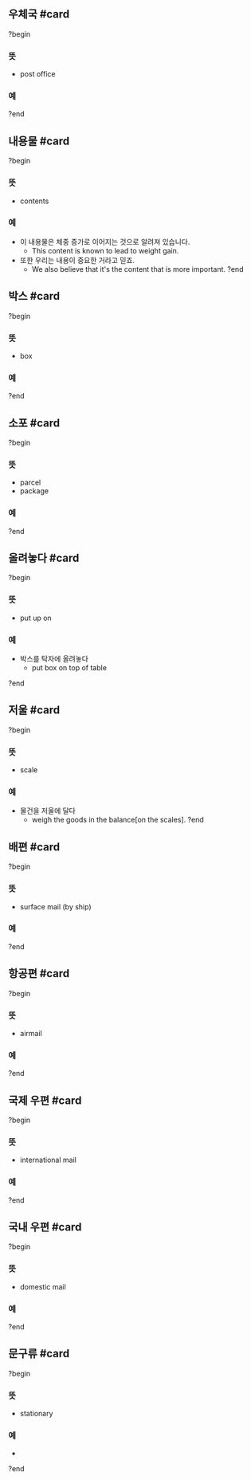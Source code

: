 ## 우체국 #card
?begin
### 뜻
- post office
### 예
?end


## 내용물 #card
?begin
### 뜻
- contents
### 예
- 이 내용물은 체중 증가로 이어지는 것으로 알려져 있습니다.
	- This content is known to lead to weight gain.
- 또한 우리는 내용이 중요한 거라고 믿죠.
	- We also believe that it's the content that is more important.
?end


## 박스 #card
?begin
### 뜻
- box
### 예
<!--SR:!2025-05-04,9,250-->
?end


## 소포 #card
?begin
### 뜻
- parcel
- package
### 예
?end



## 올려놓다 #card
?begin
### 뜻
- put up on
### 예
- 박스를 탁자에 올려놓다
	- put box on top of table
<!--SR:!2025-05-01,3,250-->
?end


## 저울 #card
?begin
### 뜻
- scale
### 예
- 물건을 저울에 달다
	- weigh the goods in the balance[on the scales].
?end


## 배편 #card
?begin
### 뜻
- surface mail (by ship)
### 예
?end



## 항공편 #card
?begin
### 뜻
- airmail
### 예
?end



## 국제 우편 #card
?begin
### 뜻
- international mail
### 예
?end


## 국내 우편 #card
?begin
### 뜻
- domestic mail
### 예
?end


## 문구류 #card
?begin
### 뜻
- stationary
### 예
-
?end


